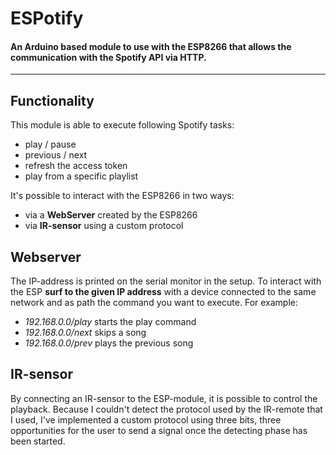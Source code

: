 # ESPotify
#### An Arduino based module to use with the ESP8266 that allows the communication with the Spotify API via HTTP.
------------------------------------------
## Functionality
This module is able to execute following Spotify tasks:
- play / pause
- previous / next
- refresh the access token
- play from a specific playlist

It's possible to interact with the ESP8266 in two ways:
- via a __WebServer__ created by the ESP8266
- via __IR-sensor__ using a custom protocol

## Webserver
The IP-address is printed on the serial monitor in the setup. To interact with the ESP __surf to the given IP address__ with a device connected to the same network and as path the command you want to execute. 
For example: 
  - _192.168.0.0/play_ starts the play command
  - _192.168.0.0/next_ skips a song
  - _192.168.0.0/prev_ plays the previous song
  
## IR-sensor
By connecting an IR-sensor to the ESP-module, it is possible to control the playback. Because I couldn't detect the protocol used by the IR-remote that I used, I've implemented a custom protocol using three bits, three opportunities for the user to send a signal once the detecting phase has been started. 
